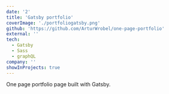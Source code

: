 ```yaml
---
date: '2'
title: 'Gatsby portfolio'
coverImage: './portfoliogatsby.png'
github: 'https://github.com/ArturWrobel/one-page-portfolio'
external: ''
tech:
  - Gatsby
  - Sass
  - graphQL
company: ''
showInProjects: true
---
```


One page portfolio page built with Gatsby.
